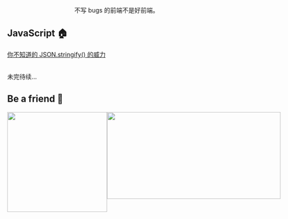 <p align="center">不写 bugs 的前端不是好前端。</p>



## JavaScript 🏠

[你不知道的 JSON.stringify() 的威力](https://github.com/NieZhuZhu/Blog/issues/1)
<br/>
<br/>

未完待续...


## Be a friend 👬


<div style="display:flex;" >
<img src="https://user-gold-cdn.xitu.io/2019/12/21/16f27a8885808f02?w=430&h=430&f=jpeg&s=41503" width = "230" height = "230" alt="" align=center />
<img src="https://upload-images.jianshu.io/upload_images/14821145-f6acc436e6fc010a.jpeg?imageMogr2/auto-orient/strip%7CimageView2/2/w/1240" width = "400" height = "200" alt="" align=center />
</div>


